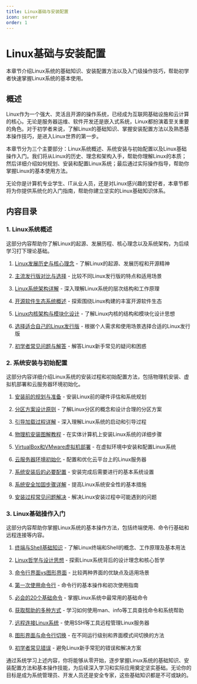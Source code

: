 ```yaml
---
title: Linux基础与安装配置
icon: server
order: 1
---
```


# Linux基础与安装配置

本章节介绍Linux系统的基础知识、安装配置方法以及入门级操作技巧，帮助初学者快速掌握Linux系统的基本使用。

## 概述

Linux作为一个强大、灵活且开源的操作系统，已经成为互联网基础设施和云计算的核心。无论是服务器运维、软件开发还是嵌入式系统，Linux都扮演着至关重要的角色。对于初学者来说，了解Linux的基础知识、掌握安装配置方法以及熟悉基本操作技巧，是进入Linux世界的第一步。

本章节分为三个主要部分：Linux系统概述、系统安装与初始配置以及Linux基础操作入门。我们将从Linux的历史、理念和架构入手，帮助你理解Linux的本质；然后详细介绍如何规划、安装和配置Linux系统；最后通过实际操作指导，帮助你掌握Linux的基本使用方法。

无论你是计算机专业学生、IT从业人员，还是对Linux感兴趣的爱好者，本章节都将为你提供系统化的入门指南，帮助你建立坚实的Linux基础知识体系。

## 内容目录

### 1. Linux系统概述

这部分内容帮助你了解Linux的起源、发展历程、核心理念以及系统架构，为后续学习打下理论基础。

1. [Linux发展历史与核心理念](./01-Linux系统概述/01-Linux发展历史与核心理念.md) - 了解Linux的起源、发展历程和开源精神

2. [主流发行版对比与选择](./01-Linux系统概述/02-主流发行版对比与选择.md) - 比较不同Linux发行版的特点和适用场景

3. [Linux系统架构详解](./01-Linux系统概述/03-Linux系统架构详解.md) - 深入理解Linux系统的层次结构和工作原理

4. [开源软件生态系统概述](./01-Linux系统概述/04-开源软件生态系统概述.md) - 探索围绕Linux构建的丰富开源软件生态

5. [Linux内核架构与模块化设计](./01-Linux系统概述/05-Linux内核架构与模块化设计.md) - 了解Linux内核的结构和模块化设计思想

6. [选择适合自己的Linux发行版](./01-Linux系统概述/06-选择适合自己的Linux发行版.md) - 根据个人需求和使用场景选择合适的Linux发行版

7. [初学者常见问题与解答](./01-Linux系统概述/07-初学者常见问题与解答.md) - 解答Linux新手常见的疑问和困惑

### 2. 系统安装与初始配置

这部分内容详细介绍Linux系统的安装过程和初始配置方法，包括物理机安装、虚拟机部署和云服务器环境初始化。

1. [安装前的规划与准备](./02-系统安装与初始配置/01-安装前的规划与准备.md) - 安装Linux前的硬件评估和系统规划

2. [分区方案设计原则](./02-系统安装与初始配置/02-分区方案设计原则.md) - 了解Linux分区的概念和设计合理的分区方案

3. [引导加载过程详解](./02-系统安装与初始配置/03-引导加载过程详解.md) - 深入理解Linux系统的启动和引导过程

4. [物理机安装图解教程](./02-系统安装与初始配置/04-物理机安装图解教程.md) - 在实体计算机上安装Linux系统的详细步骤

5. [VirtualBox和VMware虚拟机部署](./02-系统安装与初始配置/05-VirtualBox和VMware虚拟机部署.md) - 在虚拟环境中安装和配置Linux系统

6. [云服务器环境初始化](./02-系统安装与初始配置/06-云服务器环境初始化.md) - 配置和优化云平台上的Linux服务器

7. [系统安装后的必要配置](./02-系统安装与初始配置/07-系统安装后的必要配置.md) - 安装完成后需要进行的基本系统设置

8. [系统安全加固步骤详解](./02-系统安装与初始配置/08-系统安全加固步骤详解.md) - 提高Linux系统安全性的基本措施

9. [安装过程常见问题解决](./02-系统安装与初始配置/09-安装过程常见问题解决.md) - 解决Linux安装过程中可能遇到的问题

### 3. Linux基础操作入门

这部分内容帮助你掌握Linux系统的基本操作方法，包括终端使用、命令行基础和远程连接等内容。

1. [终端与Shell基础知识](./03-Linux基础操作入门/01-终端与Shell基础知识.md) - 了解Linux终端和Shell的概念、工作原理及基本用法

2. [Linux哲学与设计思想](./03-Linux基础操作入门/02-Linux哲学与设计思想.md) - 探索Linux系统背后的设计理念和核心哲学

3. [命令行界面vs图形界面](./03-Linux基础操作入门/03-命令行界面vs图形界面.md) - 比较两种界面的优缺点及适用场景

4. [第一次使用命令行](./03-Linux基础操作入门/04-第一次使用命令行.md) - 命令行的基本操作和初次使用指南

5. [必会的20个基础命令](./03-Linux基础操作入门/05-必会的20个基础命令.md) - 掌握Linux系统中最常用的基础命令

6. [获取帮助的多种方式](./03-Linux基础操作入门/06-获取帮助的多种方式.md) - 学习如何使用man、info等工具查找命令和系统帮助

7. [远程连接Linux系统](./03-Linux基础操作入门/07-远程连接Linux系统.md) - 使用SSH等工具远程管理Linux服务器

8. [图形界面与命令行切换](./03-Linux基础操作入门/08-图形界面与命令行切换.md) - 在不同运行级别和界面模式间切换的方法

9. [初学者常见错误](./03-Linux基础操作入门/09-初学者常见错误.md) - 避免Linux新手常犯的错误和解决方案

通过系统学习上述内容，你将能够从零开始，逐步掌握Linux系统的基础知识、安装配置方法和基本操作技能，为后续深入学习和实际应用奠定坚实基础。无论你的目标是成为系统管理员、开发人员还是安全专家，这些基础知识都是不可或缺的。